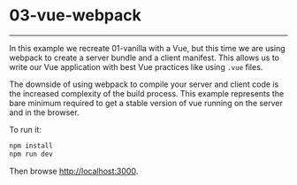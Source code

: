 # 03-vue-webpack
----------------

In this example we recreate 01-vanilla with a Vue, but this time we are using
webpack to create a server bundle and a client manifest. This allows us to write
our Vue application with best Vue practices like using `.vue` files.

The downside of using webpack to compile your server and client code is the
increased complexity of the build process. This example represents the bare
minimum required to get a stable version of vue running on the server and in
the browser.

To run it:

```sh
npm install
npm run dev
```

Then browse [http://localhost:3000](http://localhost:3000).
